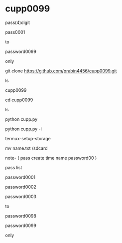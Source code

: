 # cupp0099

pass(4)digit

pass0001

to

password0099

only

git clone https://github.com/prabin4456/cupp0099.git

ls

cupp0099

cd cupp0099

ls

python cupp.py

python cupp.py -i

termux-setup-storage

mv name.txt /sdcard

note- ( pass create time name password00 )

pass list

password0001

password0002

password0003

to

password0098

password0099

only
